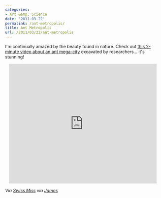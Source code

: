 ```yaml
---
categories:
- Art &amp; Science
date: '2011-03-22'
permalink: /ant-metropolis/
title: Ant Metropolis
url: /2011/03/22/ant-metropolis
---
```


I'm continually amazed by the beauty found in nature. Check out <a href="https://www.youtube.com/watch?v=lFg21x2sj-M">this 2-minute video about an ant mega-city</a> excavated by researchers... it's stunning!

<p align="center"><iframe title="YouTube video player" width="480" height="390" src="https://www.youtube.com/embed/lFg21x2sj-M?rel=0" frameborder="0" allowfullscreen></iframe></p>

<em>Via <a href="http://www.swiss-miss.com/2011/03/giant-ant-hill-excavated.html">Swiss Miss</a> via <a href="http://foundbyjames.com/notes/giant-ant-hill-excavated">James</a></em>